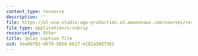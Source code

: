 ```yaml
---
content_type: resource
description: ''
file: https://ol-ocw-studio-app-production.s3.amazonaws.com/courses/res-6-012-introduction-to-probability-spring-2018/3ea8bf82db785b5dbb17e282a50d7561_fMHJPEcoC08.vtt
file_type: application/x-subrip
resourcetype: Other
title: 3play caption file
uid: 3ea8bf82-db78-5b5d-bb17-e282a50d7561
---
```

